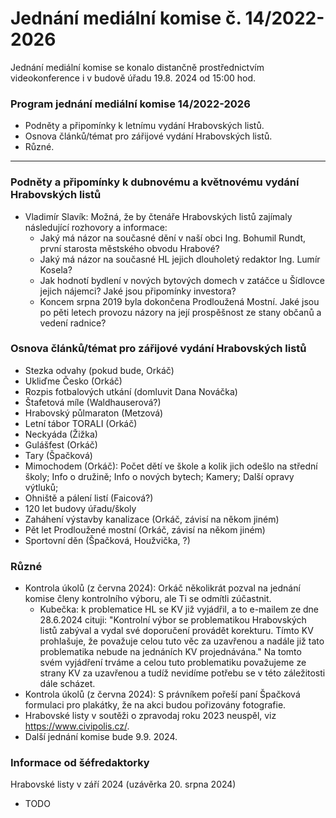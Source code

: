 # Jednání mediální komise č. 14/2022-2026

Jednání mediální komise se konalo distančně prostřednictvím videokonference i v budově úřadu 19.8. 2024 od 15:00 hod.

### Program jednání mediální komise 14/2022-2026

- Podněty a připomínky k letnímu vydání Hrabovských listů.
- Osnova článků/témat pro zářijové vydání Hrabovských listů.
- Různé.

---
### Podněty a připomínky k dubnovému a květnovému vydání Hrabovských listů
- Vladimír Slavík: Možná, že by čtenáře Hrabovských listů zajímaly následující rozhovory a informace:
	- Jaký má názor na současné dění v naší obci Ing. Bohumil  Rundt, první starosta městského obvodu Hrabové?
	- Jaký má názor na současné HL jejich  dlouholetý redaktor Ing. Lumír Kosela?
	- Jak hodnotí bydlení v nových bytových domech v zatáčce u Šídlovce jejich nájemci? Jaké jsou připomínky investora?
	- Koncem srpna 2019 byla dokončena Prodloužená Mostní. Jaké jsou po pěti letech provozu  názory na její prospěšnost ze stany občanů a vedení radnice?

### Osnova článků/témat pro zářijové vydání Hrabovských listů
- Stezka odvahy (pokud bude, Orkáč)
- Ukliďme Česko (Orkáč)
- Rozpis fotbalových utkání (domluvit Dana Nováčka)
- Štafetová míle (Waldhauserová?)
- Hrabovský půlmaraton (Metzová)
- Letní tábor TORALI (Orkáč)
- Neckyáda (Žižka)
- Gulášfest (Orkáč)
- Tary (Špačková)
- Mimochodem (Orkáč): Počet dětí ve škole a kolik jich odešlo na střední školy; Info o družině; Info o nových bytech; Kamery; Další opravy výtluků;
- Ohniště a pálení listí (Faicová?)
- 120 let budovy úřadu/školy
- Zaháhení výstavby kanalizace (Orkáč, závisí na někom jiném)
- Pět let Prodloužené mostní (Orkáč, závisí na někom jiném)
- Sportovní děn (Špačková, Houžvička, ?)

### Různé
- Kontrola úkolů (z června 2024): Orkáč několikrát pozval na jednání komise členy kontrolního výboru, ale Ti se odmítli zúčastnit.
	- Kubečka: k problematice HL se KV již vyjádřil, a to e-mailem ze dne 28.6.2024 cituji: "Kontrolní výbor se problematikou Hrabovských listů zabýval a vydal své doporučení provádět korekturu. Tímto KV prohlašuje, že považuje celou tuto věc za uzavřenou a nadále již tato problematika nebude na jednáních KV projednávána." Na tomto svém vyjádření trváme a celou tuto problematiku považujeme ze strany KV za uzavřenou a tudíž nevidíme potřebu se v této záležitosti dále scházet.  
- Kontrola úkolů (z června 2024): S právníkem pořeší paní Špačková formulaci pro plakátky, že na akci budou pořizovány fotografie.
- Hrabovské listy v soutěži o zpravodaj roku 2023 neuspěl, viz https://www.civipolis.cz/.
- Další jednání komise bude 9.9. 2024.

### Informace od šéfredaktorky

Hrabovské listy v září 2024 (uzávěrka 20. srpna 2024)
- TODO